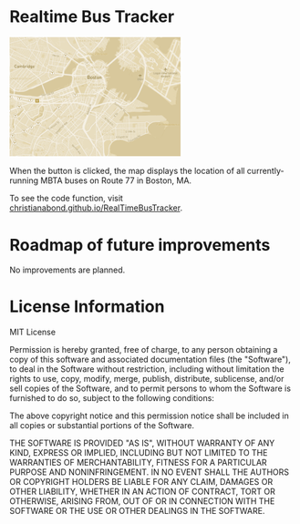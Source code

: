 # Realtime Bus Tracker
<img src="busTracker.png" width='300' />

When the button is clicked, the map displays the location of all currently-running MBTA buses on Route 77 in Boston, MA. 

To see the code function, visit <a href="christianabond.github.io/RealTimeBusTracker">christianabond.github.io/RealTimeBusTracker</a>.

# Roadmap of future improvements
No improvements are planned.

# License Information

MIT License


Permission is hereby granted, free of charge, to any person obtaining a copy
of this software and associated documentation files (the "Software"), to deal
in the Software without restriction, including without limitation the rights
to use, copy, modify, merge, publish, distribute, sublicense, and/or sell
copies of the Software, and to permit persons to whom the Software is
furnished to do so, subject to the following conditions:

The above copyright notice and this permission notice shall be included in all
copies or substantial portions of the Software.

THE SOFTWARE IS PROVIDED "AS IS", WITHOUT WARRANTY OF ANY KIND, EXPRESS OR
IMPLIED, INCLUDING BUT NOT LIMITED TO THE WARRANTIES OF MERCHANTABILITY,
FITNESS FOR A PARTICULAR PURPOSE AND NONINFRINGEMENT. IN NO EVENT SHALL THE
AUTHORS OR COPYRIGHT HOLDERS BE LIABLE FOR ANY CLAIM, DAMAGES OR OTHER
LIABILITY, WHETHER IN AN ACTION OF CONTRACT, TORT OR OTHERWISE, ARISING FROM,
OUT OF OR IN CONNECTION WITH THE SOFTWARE OR THE USE OR OTHER DEALINGS IN THE
SOFTWARE.
